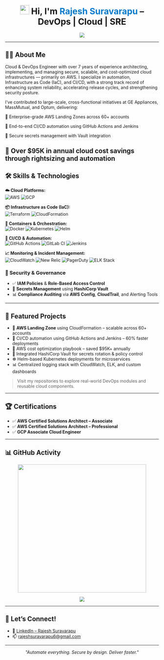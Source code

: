 <h1 align="center">
  <img src="https://github.githubassets.com/images/icons/emoji/unicode/1f44b.png" width="30" /> 
  Hi, I'm <span style="color:#007ACC;">Rajesh Suravarapu</span> – DevOps | Cloud | SRE
</h1>

<p align="center">
  <img src="https://readme-typing-svg.demolab.com?font=Fira+Code&duration=2500&pause=1000&center=true&width=500&lines=Cloud+%7C+DevOps+%7C+SRE+Engineer;AWS+%7C+GCP+%7C+Terraform+%7C+CI%2FCD;AWS+Landing+Zones+%26+Terraform+Expert;Automate+Everything+%F0%9F%9A%80;Secure+By+Design+%F0%9F%94%92;Deliver+Faster+%E2%9C%85" />
</p>


---

## 🧑‍💼 About Me

Cloud & DevOps Engineer with over 7 years of experience architecting, implementing, and managing secure, scalable, and cost-optimized cloud infrastructures — primarily on AWS. I specialize in automation, Infrastructure as Code (IaC), and CI/CD, with a strong track record of enhancing system reliability, accelerating release cycles, and strengthening security posture.

I've contributed to large-scale, cross-functional initiatives at GE Appliances, MassMutual, and Optum, delivering:

🔹 Enterprise-grade AWS Landing Zones across 60+ accounts

🔹 End-to-end CI/CD automation using GitHub Actions and Jenkins

🔹 Secure secrets management with Vault integration

🔹 Over $95K in annual cloud cost savings through rightsizing and automation
---

## 🛠️ Skills & Technologies

**☁️ Cloud Platforms:**  
![AWS](https://img.shields.io/badge/AWS-232F3E?style=flat&logo=amazonaws&logoColor=white)
![GCP](https://img.shields.io/badge/GCP-4285F4?style=flat&logo=googlecloud&logoColor=white)

**📦 Infrastructure as Code (IaC):**  
![Terraform](https://img.shields.io/badge/Terraform-7B42BC?style=flat&logo=terraform)
![CloudFormation](https://img.shields.io/badge/CloudFormation-FF4F8B?style=flat&logo=amazonaws)

**🐳 Containers & Orchestration:**  
![Docker](https://img.shields.io/badge/Docker-2496ED?style=flat&logo=docker)
![Kubernetes](https://img.shields.io/badge/Kubernetes-326CE5?style=flat&logo=kubernetes)
![Helm](https://img.shields.io/badge/Helm-0F1689?style=flat&logo=helm)

**🔁 CI/CD & Automation:**  
![GitHub Actions](https://img.shields.io/badge/GitHub_Actions-2088FF?style=flat&logo=githubactions)
![GitLab CI](https://img.shields.io/badge/GitLab_CI-FC6D26?style=flat&logo=gitlab)
![Jenkins](https://img.shields.io/badge/Jenkins-D24939?style=flat&logo=jenkins)

**📈 Monitoring & Incident Management:**  
![CloudWatch](https://img.shields.io/badge/CloudWatch-FF9900?style=flat&logo=amazonaws)
![New Relic](https://img.shields.io/badge/NewRelic-008C99?style=flat&logo=newrelic)
![PagerDuty](https://img.shields.io/badge/PagerDuty-54C236?style=flat&logo=pagerduty)
![ELK Stack](https://img.shields.io/badge/ELK-005571?style=flat&logo=elasticstack)

### 🔐 Security & Governance

- ✅ **IAM Policies** & **Role-Based Access Control**
- 🔐 **Secrets Management** using **HashiCorp Vault**
- 📊 **Compliance Auditing** via **AWS Config**, **CloudTrail**, and Alerting Tools

---

## 🧪 Featured Projects

- 🚀 **AWS Landing Zone** using CloudFormation – scalable across 60+ accounts  
- 🔁 CI/CD automation using GitHub Actions and Jenkins – 60% faster deployments  
- 💸 AWS cost optimization playbook – saved $95K+ annually  
- 🔐 Integrated HashiCorp Vault for secrets rotation & policy control  
- ☸️ Helm-based Kubernetes deployments for microservices  
- 📊 Centralized logging stack with CloudWatch, ELK, and custom dashboards  

> Visit my repositories to explore real-world DevOps modules and reusable cloud components.

---

## 🏆 Certifications

- ✅ **AWS Certified Solutions Architect – Associate**  
- ✅ **AWS Certified Solutions Architect – Professional**  
- ✅ **GCP Associate Cloud Engineer**  

---

## 📊 GitHub Activity

<p align="center">
  <img src="https://github-readme-stats.vercel.app/api?username=rajeshsuravarapu06&show_icons=true&theme=dark&hide=prs,issues,contribs&custom_title=My%20GitHub%20Stats" width="420" />
</p>

<p align="center">
  <img src="https://komarev.com/ghpvc/?username=rajeshsuravarapu06&label=Profile%20Views&color=0e75b6&style=flat" />
</p>

---

## 🤝 Let’s Connect!

- 💼 [LinkedIn – Rajesh Suravarapu](https://www.linkedin.com/in/rajesh-suravarapu)
- 📫 [rajeshsuravarapu6@gmail.com](mailto:rajeshsuravarapu6@gmail.com)

---

<p align="center"><i>"Automate everything. Secure by design. Deliver faster."</i></p>
